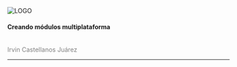 ![LOGO](https://bugfender.com/wp-content/uploads/2017/06/kotlin-featured.png)

#### Creando módulos multiplataforma
<br>
<span style="color:gray">Irvin Castellanos Juárez</span>

---